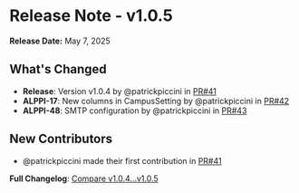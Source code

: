 # Release Note - v1.0.5  
**Release Date:** May 7, 2025

## What's Changed

* **Release**: Version v1.0.4 by @patrickpiccini in [PR#41](https://github.com/AlppiTechnology/AlppiSystem/pull/41)  
* **ALPPI-17**: New columns in CampusSetting by @patrickpiccini in [PR#42](https://github.com/AlppiTechnology/AlppiSystem/pull/42)  
* **ALPPI-48**: SMTP configuration by @patrickpiccini in [PR#43](https://github.com/AlppiTechnology/AlppiSystem/pull/43)

## New Contributors

* @patrickpiccini made their first contribution in [PR#41](https://github.com/AlppiTechnology/AlppiSystem/pull/41)

**Full Changelog**: [Compare v1.0.4...v1.0.5](https://github.com/AlppiTechnology/AlppiSystem/compare/v1.0.4...v1.0.5)
